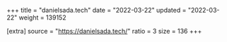 +++
title = "danielsada.tech"
date = "2022-03-22"
updated = "2022-03-22"
weight = 139152

[extra]
source = "https://danielsada.tech/"
ratio = 3
size = 136
+++
